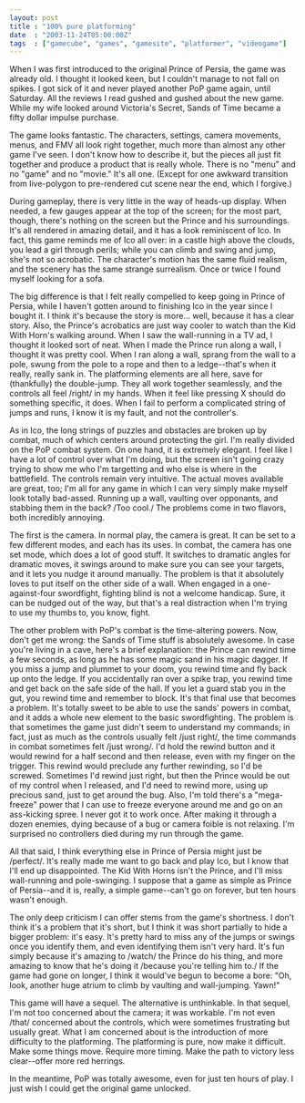 ```yaml
---
layout: post
title : "100% pure platforming"
date  : "2003-11-24T05:00:00Z"
tags  : ["gamecube", "games", "gamesite", "platformer", "videogame"]
---
```

When I was first introduced to the original Prince of Persia, the game was already old.  I thought it looked keen, but I couldn't manage to not fall on spikes.  I got sick of it and never played another PoP game again, until Saturday.  All the reviews I read gushed and gushed about the new game.  While my wife looked around Victoria's Secret, Sands of Time became a fifty dollar impulse purchase.

The game looks fantastic.  The characters, settings, camera movements, menus, and FMV all look right together, much more than almost any other game I've seen.  I don't know how to describe it, but the pieces all just fit together and produce a product that is really whole.  There is no "menu" and no "game" and no "movie."  It's all one.  (Except for one awkward transition from live-polygon to pre-rendered cut scene near the end, which I forgive.)

During gameplay, there is very little in the way of heads-up display.  When needed, a few gauges appear at the top of the screen; for the most part, though, there's nothing on the screen but the Prince and his surroundings. It's all rendered in amazing detail, and it has a look reminiscent of Ico.  In fact, this game reminds me of Ico all over:  in a castle high above the clouds, you lead a girl through perils;  while you can climb and swing and jump, she's not so acrobatic.  The character's motion has the same fluid realism, and the scenery has the same strange surrealism.  Once or twice I found myself looking for a sofa.

The big difference is that I felt really compelled to keep going in Prince of Persia, while I haven't gotten around to finishing Ico in the year since I bought it.  I think it's because the story is more... well, because it has a clear story.  Also, the Prince's acrobatics are just way cooler to watch than the Kid With Horn's walking around.  When I saw the wall-running in a TV ad, I thought it looked sort of neat.  When I made the Prince run along a wall, I thought it was pretty cool.  When I ran along a wall, sprang from the wall to a pole, swung from the pole to a rope and then to a ledge--that's when it really, really sank in.  The platforming elements are all here, save for (thankfully) the double-jump.  They all work together seamlessly, and the controls all feel /right/ in my hands.  When it feel like pressing X should do something specific, it does.  When I fail to perform a complicated string of jumps and runs, I know it is my fault, and not the controller's.

As in Ico, the long strings of puzzles and obstacles are broken up by combat, much of which centers around protecting the girl.  I'm really divided on the PoP combat system.  On one hand, it is extremely elegant.  I feel like I have a lot of control over what I'm doing, but the screen isn't going crazy trying to show me who I'm targetting and who else is where in the battlefield.  The controls remain very intuitive.  The actual moves available are great, too; I'm all for any game in which I can very simply make myself look totally bad-assed.  Running up a wall, vaulting over opponants, and stabbing them in the back?  /Too cool./  The problems come in two flavors, both incredibly annoying.

The first is the camera.  In normal play, the camera is great.  It can be set to a few different modes, and each has its uses.  In combat, the camera has one set mode, which does a lot of good stuff.  It switches to dramatic angles for dramatic moves, it swings around to make sure you can see your targets, and it lets you nudge it around manually.  The problem is that it absolutely loves to put itself on the other side of a wall.  When engaged in a one-against-four swordfight, fighting blind is not a welcome handicap.  Sure, it can be nudged out of the way, but that's a real distraction when I'm trying to use my thumbs to, you know, fight.

The other problem with PoP's combat is the time-altering powers.  Now, don't get me wrong: the Sands of Time stuff is absolutely awesome.  In case you're living in a cave, here's a brief explanation:  the Prince can rewind time a few seconds, as long as he has some magic sand in his magic dagger.  If you miss a jump and plummet to your doom, you rewind time and fly back up onto the ledge. If you accidentally ran over a spike trap, you rewind time and get back on the safe side of the hall.  If you let a guard stab you in the gut, you rewind time and remember to block.  It's that final use that becomes a problem.  It's totally sweet to be able to use the sands' powers in combat, and it adds a whole new element to the basic swordfighting.  The problem is that sometimes the game just didn't seem to understand my commands; in fact, just as much as the controls usually felt /just right/, the time commands in combat sometimes felt /just wrong/.  I'd hold the rewind button and it would rewind for a half second and then release, even with my finger on the trigger.  This rewind would preclude any further rewinding, so I'd be screwed.  Sometimes I'd rewind just right, but then the Prince would be out of my control when I released, and I'd need to rewind more, using up precious sand, just to get around the bug.  Also, I'm told there's a "mega-freeze" power that I can use to freeze everyone around me and go on an ass-kicking spree.  I never got it to work once.  After making it through a dozen enemies, dying because of a bug or camera foible is not relaxing.  I'm surprised no controllers died during my run through the game.

All that said, I think everything else in Prince of Persia might just be  /perfect/.  It's really made me want to go back and play Ico, but I know that I'll end up disappointed.  The Kid With Horns isn't the Prince, and I'll miss wall-running and pole-swinging.  I suppose that a game as simple as Prince of Persia--and it is, really, a simple game--can't go on forever, but ten hours wasn't enough.

The only deep criticism I can offer stems from the game's shortness.  I don't think it's a problem that it's short, but I think it was short partially to hide a bigger problem: it's easy.  It's pretty hard to miss any of the jumps or swings once you identify them, and even identifying them isn't very hard.  It's fun simply because it's amazing to /watch/ the Prince do his thing, and more amazing to know that he's doing it /because you're telling him to./  If the game had gone on longer, I think it would've begun to become a bore:  "Oh, look, another huge atrium to climb by vaulting and wall-jumping.  Yawn!"

This game will have a sequel.  The alternative is unthinkable.  In that sequel, I'm not too concerned about the camera; it was workable.  I'm not even /that/ concerned about the controls, which were sometimes frustrating but usually great.  What I am concerned about is the introduction of more difficulty to the platforming.  The platforming is pure, now make it difficult.  Make some things move.  Require more timing.  Make the path to victory less clear--offer more red herrings.

In the meantime, PoP was totally awesome, even for just ten hours of play.  I just wish I could get the original game unlocked.


